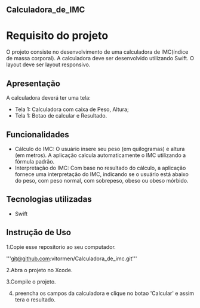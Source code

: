 ## Calculadora_de_IMC

# Requisito do projeto

O projeto consiste no desenvolvimento de uma calculadora de IMC(índice de massa corporal). A calculadora deve ser desenvolvido utilizando Swift. O layout deve ser layout responsivo.

## Apresentação

A calculadora deverá ter uma tela:

* Tela 1: Calculadora com caixa de Peso, Altura;
* Tela 1: Botao de calcular e Resultado.

## Funcionalidades

* Cálculo do IMC:
O usuário insere seu peso (em quilogramas) e altura (em metros).
A aplicação calcula automaticamente o IMC utilizando a fórmula padrão.
* Interpretação do IMC:
Com base no resultado do cálculo, a aplicação fornece uma interpretação do IMC, indicando se o usuário está abaixo do peso, com peso normal, com sobrepeso, obeso ou obeso mórbido.

## Tecnologias utilizadas

* Swift

## Instrução de Uso

1.Copie esse repositorio ao seu computador.

'''git@github.com:vitormen/Calculadora_de_imc.git'''

2.Abra o projeto no Xcode.

3.Compile o projeto.

4. preencha os campos da calculadora e clique no botao 'Calcular' e assim tera o resultado.
